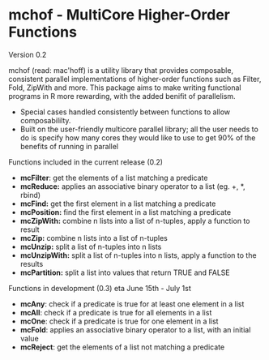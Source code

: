 mchof - MultiCore Higher-Order Functions
===
Version 0.2

mchof (read: mac'hoff) is a utility library that provides
composable, consistent parallel implementations of higher-order
functions such as Filter, Fold, ZipWith and more. This package aims to 
make writing functional programs in R more rewarding, with the added benifit
of parallelism.

 * Special cases handled consistently between functions to allow composabililty.	
 * Built on the user-friendly multicore parallel library; all the user needs to 
   do is specify how many cores they would like to use to get 90% of the benefits 
   of running in parallel
   
Functions included in the current release (0.2)

* **mcFilter**: get the elements of a list matching a predicate
* **mcReduce:** applies an associative binary operator to a list (eg. +, *, rbind)
* **mcFind:** get the first element in a list matching a predicate
* **mcPosition:** find the first element in a list matching a predicate
* **mcZipWith:** combine n lists into a list of n-tuples, apply a function to result
* **mcZip:** combine n lists into a list of n-tuples
* **mcUnzip:** split a list of n-tuples into n lists
* **mcUnzipWith:** split a list of n-tuples into n lists, apply a function to the results
* **mcPartition:** split a list into values that return TRUE and FALSE

Functions in development (0.3) eta June 15th - July 1st

* **mcAny**: check if a predicate is true for at least one element in a list
* **mcAll**: check if a predicate is true for all elements in a list
* **mcOne**: check if a predicate is true for one element in a list
* **mcFold**: applies an associative binary operator to a list, with an initial value
* **mcReject**: get the elements of a list not matching a predicate
